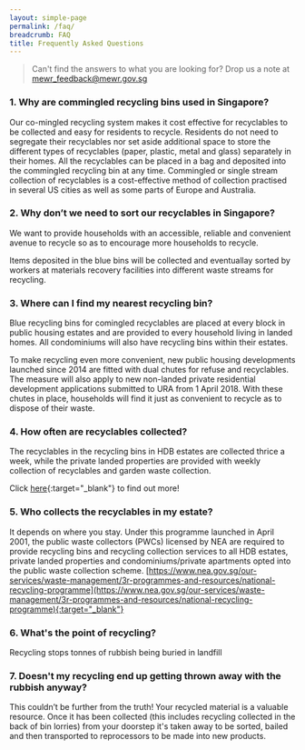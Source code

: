 ```yaml
---
layout: simple-page
permalink: /faq/
breadcrumb: FAQ
title: Frequently Asked Questions 
---
```


> Can't find the answers to what you are looking for? Drop us a note at <mewr_feedback@mewr.gov.sg> 

### 1. Why are commingled recycling bins used in Singapore?

Our co-mingled recycling system makes it cost effective for recyclables to be collected and easy for residents to recycle. Residents do not need to segregate their recyclables nor set aside additional space to store the different types of recyclables (paper, plastic, metal and glass) separately in their homes. All the recyclables can be placed in a bag and deposited into the commingled recycling bin at any time. Commingled or single stream collection of recyclables is a cost-effective method of collection practised in several US cities as well as some parts of Europe and Australia.


### 2. Why don’t we need to sort our recyclables in Singapore?

We want to provide households with an accessible, reliable and convenient avenue to recycle so as to encourage more households to recycle. 

Items deposited in the blue bins will be collected and eventuallay sorted by workers at materials recovery facilities into different waste streams for recycling.


### 3. Where can I find my nearest recycling bin?

Blue recycling bins for comingled recyclables are placed at every block in public housing estates and are provided to every household living in landed homes. All condominiums will also have recycling bins within their estates. 

To make recycling even more convenient, new public housing developments launched since 2014 are fitted with dual chutes for refuse and recyclables. The measure will also apply to new non-landed private residential development applications submitted to URA from 1 April 2018. With these chutes in place, households will find it just as convenient to recycle as to dispose of their waste.


### 4. How often are recyclables collected?

The recyclables in the recycling bins in HDB estates are collected thrice a week, while the private landed properties are provided with weekly collection of recyclables and garden waste collection. 

Click [here](https://www.nea.gov.sg/our-services/waste-management/3r-programmes-and-resources/national-recycling-programme){:target="_blank"} to find out more!

### 5. Who collects the recyclables in my estate?

It depends on where you stay. 
Under this programme launched in April 2001, the public waste collectors (PWCs) licensed by NEA are required to provide recycling bins and recycling collection services to all HDB estates, private landed properties and condominiums/private apartments opted into the public waste collection scheme.
[https://www.nea.gov.sg/our-services/waste-management/3r-programmes-and-resources/national-recycling-programme](https://www.nea.gov.sg/our-services/waste-management/3r-programmes-and-resources/national-recycling-programme){:target="_blank"}


### 6. What's the point of recycling? 

Recycling stops tonnes of rubbish being buried in landfill


### 7. Doesn't my recycling end up getting thrown away with the rubbish anyway?

This couldn’t be further from the truth! Your recycled material is a valuable resource. Once it has been collected (this includes recycling collected in the back of bin lorries) from your doorstep it's taken away to be sorted, bailed and then transported to reprocessors to be made into new products.
